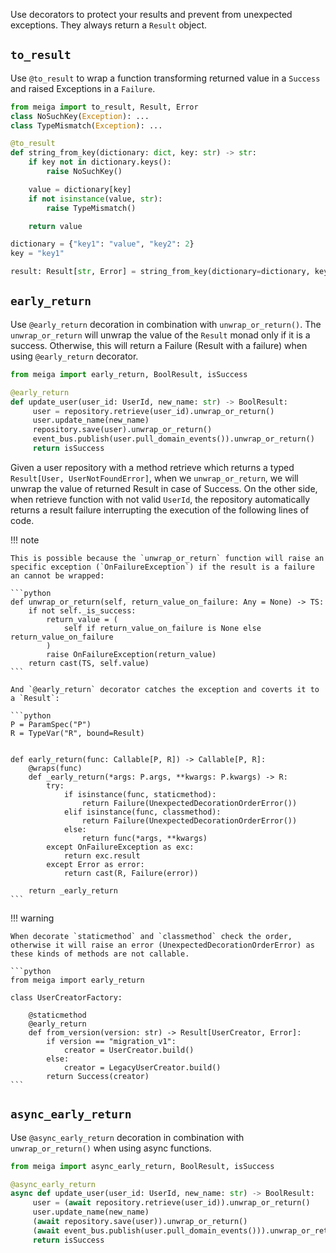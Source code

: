Use decorators to protect your results and prevent from unexpected exceptions. They always return a `Result` object.

## `to_result`

Use `@to_result` to wrap a function transforming returned value in a `Success` and raised Exceptions in a `Failure`.

```python
from meiga import to_result, Result, Error
class NoSuchKey(Exception): ...
class TypeMismatch(Exception): ...

@to_result
def string_from_key(dictionary: dict, key: str) -> str:
    if key not in dictionary.keys():
        raise NoSuchKey()

    value = dictionary[key]
    if not isinstance(value, str):
        raise TypeMismatch()

    return value

dictionary = {"key1": "value", "key2": 2}
key = "key1"

result: Result[str, Error] = string_from_key(dictionary=dictionary, key=key)
```

## `early_return`

Use `@early_return` decoration in combination with `unwrap_or_return()`.
The `unwrap_or_return` will unwrap the value of the `Result` monad only if it is a success.
Otherwise, this will return a Failure (Result with a failure) when using `@early_return` decorator.

```python
from meiga import early_return, BoolResult, isSuccess

@early_return
def update_user(user_id: UserId, new_name: str) -> BoolResult:
     user = repository.retrieve(user_id).unwrap_or_return()
     user.update_name(new_name)
     repository.save(user).unwrap_or_return()
     event_bus.publish(user.pull_domain_events()).unwrap_or_return()
     return isSuccess
```

Given a user repository with a method retrieve which returns a typed `Result[User, UserNotFoundError]`, when we `unwrap_or_return`, we will unwrap the value of returned Result in case of Success.
On the other side, when retrieve function with not valid `UserId`, the repository automatically returns a result failure interrupting the execution of the following lines of code.

!!! note

    This is possible because the `unwrap_or_return` function will raise an specific exception (`OnFailureException`) if the result is a failure an cannot be wrapped:

    ```python
    def unwrap_or_return(self, return_value_on_failure: Any = None) -> TS:
        if not self._is_success:
            return_value = (
                self if return_value_on_failure is None else return_value_on_failure
            )
            raise OnFailureException(return_value)
        return cast(TS, self.value)
    ```

    And `@early_return` decorator catches the exception and coverts it to a `Result`:

    ```python
    P = ParamSpec("P")
    R = TypeVar("R", bound=Result)


    def early_return(func: Callable[P, R]) -> Callable[P, R]:
        @wraps(func)
        def _early_return(*args: P.args, **kwargs: P.kwargs) -> R:
            try:
                if isinstance(func, staticmethod):
                    return Failure(UnexpectedDecorationOrderError())
                elif isinstance(func, classmethod):
                    return Failure(UnexpectedDecorationOrderError())
                else:
                    return func(*args, **kwargs)
            except OnFailureException as exc:
                return exc.result
            except Error as error:
                return cast(R, Failure(error))

        return _early_return
    ```


!!! warning

    When decorate `staticmethod` and `classmethod` check the order, otherwise it will raise an error (UnexpectedDecorationOrderError) as these kinds of methods are not callable.

    ```python
    from meiga import early_return

    class UserCreatorFactory:

        @staticmethod
        @early_return
        def from_version(version: str) -> Result[UserCreator, Error]:
            if version == "migration_v1":
                creator = UserCreator.build()
            else:
                creator = LegacyUserCreator.build()
            return Success(creator)
    ```

## `async_early_return`

Use `@async_early_return` decoration in combination with `unwrap_or_return()` when using async functions.


```python
from meiga import async_early_return, BoolResult, isSuccess

@async_early_return
async def update_user(user_id: UserId, new_name: str) -> BoolResult:
     user = (await repository.retrieve(user_id)).unwrap_or_return()
     user.update_name(new_name)
     (await repository.save(user)).unwrap_or_return()
     (await event_bus.publish(user.pull_domain_events())).unwrap_or_return()
     return isSuccess
```
